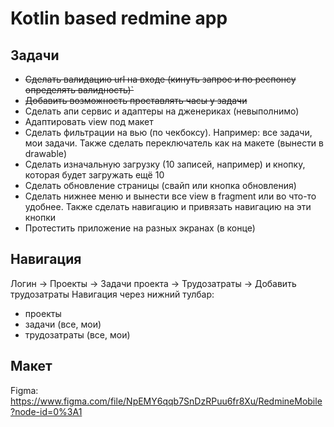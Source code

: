 # Kotlin based redmine app

## Задачи

* ~~Сделать валидацию url на входе (кинуть запрос и по респонсу определять валидность)`~~
* ~~Добавить возможность проставлять часы у задачи~~
* Сделать апи сервис и адаптеры на дженериках (невыполнимо)
* Адаптировать view под макет
* Сделать фильтрации на вью (по чекбоксу). Например: все задачи, мои задачи. Также сделать переключатель как на макете (вынести в drawable)
* Сделать изначальную загрузку (10 записей, например) и кнопку, которая будет загружать ещё 10
* Сделать обновление страницы (свайп или кнопка обновления)
* Сделать нижнее меню и вынести все view в fragment или во что-то удобнее. Также сделать навигацию и привязать навигацию на эти кнопки
* Протестить приложение на разных экранах (в конце)

## Навигация

Логин -> Проекты -> Задачи проекта -> Трудозатраты -> Добавить трудозатраты
Навигация через нижний тулбар:

* проекты
* задачи (все, мои)
* трудозатраты (все, мои)

## Макет

Figma: <https://www.figma.com/file/NpEMY6qqb7SnDzRPuu6fr8Xu/RedmineMobile?node-id=0%3A1>

